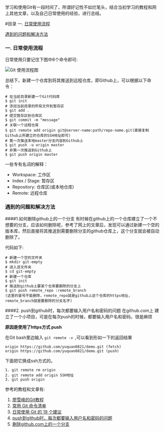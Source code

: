 
学习和使用Git有一段时间了，所谓好记性不如烂笔头，结合当初学习的教程和网上其他文章，以及自己日常使用的经验，进行总结。

#目录
一. [日常使用流程](#流程)

[遇到的问题和解决方法](#问题)


<h3 id="流程">一. 日常使用流程</h3>
日常使用只要记住下图中6个命令即可:

![Git 使用流程图](https://github.com/ccc013/Study-Notes/tree/master/images/Git使用流程图.png)

总结下，新建一个仓库到将其推送到远程仓库，即Github上，可以根据以下命令：

    # 在当前目录新建一个Git代码库
    $ git init
    # 添加当前目录的所有文件到暂存区
    $ git add .
    # 提交暂存区到仓库区
    $ git commit -m "message"
    # 关联一个远程仓库
    $ git remote add origin git@server-name:path/repo-name.git(直接复制Github上所建立的仓库的SSH地址即可)
    # 第一次推送本地master分支内容到Github上
    $ git push -u origin master
    # 非第一次推送到Github上
    $ git push origin master

一些专有名词的解释：
* Workspace: 工作区
* Index / Stage: 暂存区
* Repository: 仓库区(或本地仓库)
* Remote: 远程仓库

<h3 id="问题">遇到的问题和解决方法</h3>
####1.如何删除github上的一个分支
有时候在github上的一个仓库建立了一个不想要的分支，应该如何删除呢，参考了网上的文章后，发现可以通过新建一个空的版本库，然后直接将其推送到需要删除分支的github仓库上，这个分支就会被自动删除了。

代码如下:

    # 新建一个空的文件夹
    $ mkdir git-empty
    # 进入该文件夹
    $ cd git-empty
    # 新建一个仓库
    $ git init
    # 推送到github上要某个仓库要删除的分支上
    $ git push remote_repo :remote_branch 
    (这里的冒号不能删除，remote_repo就是github上这个仓库的https地址，remote_branch就是要删除的分支名字)

####2. push到github时，每次都要输入用户名和密码的问题
在github.com上 建立了一个小项目，可是在每次push的时候，都要输入用户名和密码，很是麻烦

**原因是使用了https方式 push**

在Git bash里边输入 `git remote -v `,可以看到形如一下的返回结果

    origin https://github.com/yuquan0821/demo.git (fetch)
    origin https://github.com/yuquan0821/demo.git (push)

下面把它换成ssh方式的。

    1. git remote rm origin
    2. git remote add origin SSH地址
    3. git push origin 

参考的教程和文章有:

1. [廖雪峰的Git教程](http://www.liaoxuefeng.com/wiki/0013739516305929606dd18361248578c67b8067c8c017b000/001373962845513aefd77a99f4145f0a2c7a7ca057e7570000)
2. [常用 Git 命令清单](http://www.ruanyifeng.com/blog/2015/12/git-cheat-sheet.html?hmsr=toutiao.io&utm_medium=toutiao.io&utm_source=toutiao.io)
3. [日常使用 Git 的 19 个建议](http://blog.jobbole.com/96088/)
4. [push到github时，每次都要输入用户名和密码的问题](http://blog.csdn.net/yuquan0821/article/details/8210944)
5. [删除github.com上的一个分支](http://www.linuxso.com/linuxrumen/2752.html)
